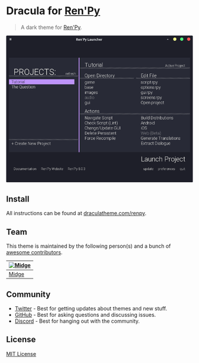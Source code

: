 # Dracula for [Ren'Py](https://renpy.org)

> A dark theme for [Ren'Py](https://renpy.org).

![Screenshot](./screenshot.png)

## Install

All instructions can be found at [draculatheme.com/renpy](https://draculatheme.com/renpy).

## Team

This theme is maintained by the following person(s) and a bunch of [awesome contributors](https://github.com/midgethetree/dracula-renpy/graphs/contributors).

| [![Midge](https://github.com/midgethetree.png?size=100)](https://github.com/midgethetree) |
| ---------------------------------------------------------------------------------------- |
| [Midge](https://github.com/midgethetree)                                               |

## Community

- [Twitter](https://twitter.com/draculatheme) - Best for getting updates about themes and new stuff.
- [GitHub](https://github.com/dracula/dracula-theme/discussions) - Best for asking questions and discussing issues.
- [Discord](https://draculatheme.com/discord-invite) - Best for hanging out with the community.

## License

[MIT License](./LICENSE)

